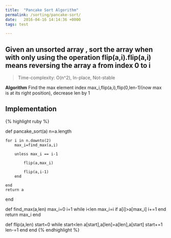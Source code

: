 ```yaml
---
title:  "Pancake Sort Algorithm"
permalink: /sorting/pancake-sort/
date:   2016-04-16 14:14:36 +0000
tags: test

---
```


## Given an unsorted array , sort the array when with only using the operation flip(a,i).flip(a,i) means reversing the array a from index 0 to i
> Time-complexity: O(n^2), In-place, Not-stable

**Algorithm**
Find the max element index max_i,flip(a,i),flip(0,len-1)(now max is at its right position), 
decrease len by 1

## Implementation
{% highlight ruby %}

def pancake_sort(a)
    n=a.length
    
    for i in n.downto(2)
        max_i=find_max(a,i)
        
        unless max_i == i-1
        
            flip(a,max_i)
            
            flip(a,i-1)
        end
            
    end
    return a
end

def find_max(a,len)
    max_i=0
    i=1
    while i<len
       max_i=i if a[i]>a[max_i]
       i+=1
    end
    return max_i
end

def flip(a,len)
    start=0
    while start<len
        a[start],a[len]=a[len],a[start]
        start+=1
        len-=1
    end
end
{% endhighlight %}

